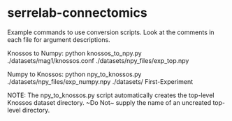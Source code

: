 # serrelab-connectomics

Example commands to use conversion scripts. Look at the comments in each file for argument descriptions.

Knossos to Numpy:
python knossos_to_npy.py ./datasets/mag1/knossos.conf ./datasets/npy_files/exp_top.npy

Numpy to Knossos:
python npy_to_knossos.py ./datasets/npy_files/exp_numpy.npy ./datasets/ First-Experiment

NOTE: The npy_to_knossos.py script automatically creates the top-level Knossos dataset directory. ~Do Not~ supply the
name of an uncreated top-level directory.
